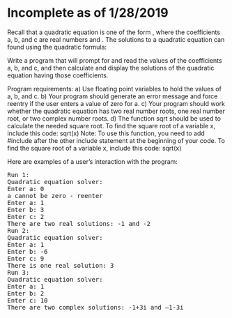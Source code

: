 Incomplete as of 1/28/2019
===

Recall that a quadratic equation is one of the form  , where the coefficients  a, b, and c are real numbers and  . The solutions to a quadratic equation can found using the quadratic formula:
 

Write a program that will prompt for and read the values of the coefficients a, b, and c, and then calculate and display the solutions of the quadratic equation having those coefficients.

Program requirements: 
a)	Use floating point variables to hold the values of a, b, and c.
b)	Your program should generate an error message and force reentry if the user enters a value of zero for a.
c)	Your program should work whether the quadratic equation has two real number roots, one real number root, or two complex number roots.
d)	The function sqrt should be used to calculate the needed square root. To find the square root of a variable x, include this code: sqrt(x) Note: To use this function, you need to add #include <cmath> after the other include statement at the beginning of your code. To find the square root of a variable x, include this code: sqrt(x)

Here are examples of a user’s interaction with the program:
<pre>
Run 1:
Quadratic equation solver:
Enter a: 0
a cannot be zero - reenter
Enter a: 1
Enter b: 3
Enter c: 2
There are two real solutions: -1 and -2
Run 2:
Quadratic equation solver:
Enter a: 1
Enter b: -6
Enter c: 9
There is one real solution: 3
Run 3:
Quadratic equation solver:
Enter a: 1
Enter b: 2
Enter c: 10
There are two complex solutions: -1+3i and –1-3i
</pre>
